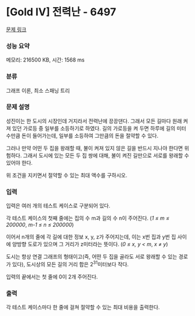 # [Gold IV] 전력난 - 6497 

[문제 링크](https://www.acmicpc.net/problem/6497) 

### 성능 요약

메모리: 216500 KB, 시간: 1568 ms

### 분류

그래프 이론, 최소 스패닝 트리

### 문제 설명

<p>성진이는 한 도시의 시장인데 거지라서 전력난에 끙끙댄다. 그래서 모든 길마다 원래 켜져 있던 가로등 중 일부를 소등하기로 하였다. 길의 가로등을 켜 두면 하루에 길의 미터 수만큼 돈이 들어가는데, 일부를 소등하여 그만큼의 돈을 절약할 수 있다.</p>

<p>그러나 만약 어떤 두 집을 왕래할 때, 불이 켜져 있지 않은 길을 반드시 지나야 한다면 위험하다. 그래서 도시에 있는 모든 두 집 쌍에 대해, 불이 켜진 길만으로 서로를 왕래할 수 있어야 한다.</p>

<p>위 조건을 지키면서 절약할 수 있는 최대 액수를 구하시오.</p>

### 입력 

 <p>입력은 여러 개의 테스트 케이스로 구분되어 있다.</p>

<p>각 테스트 케이스의 첫째 줄에는 집의 수 m과 길의 수 n이 주어진다. (<em>1 ≤ m ≤ 200000</em>, <em>m-1 ≤ n ≤ 200000</em>)</p>

<p>이어서 n개의 줄에 각 길에 대한 정보 x, y, z가 주어지는데, 이는 x번 집과 y번 집 사이에 양방향 도로가 있으며 그 거리가 z미터라는 뜻이다. (<em>0 ≤ x, y < m</em>, <em>x ≠ y</em>)</p>

<p>도시는 항상 연결 그래프의 형태이고(즉, 어떤 두 집을 골라도 서로 왕래할 수 있는 경로가 있다), 도시상의 모든 길의 거리 합은 2<sup>31</sup>미터보다 작다.</p>

<p>입력의 끝에서는 첫 줄에 0이 2개 주어진다.</p>

### 출력 

 <p>각 테스트 케이스마다 한 줄에 걸쳐 절약할 수 있는 최대 비용을 출력한다.</p>


